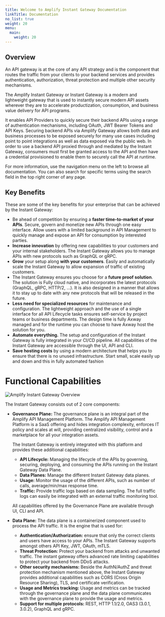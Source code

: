 ```yaml
---
title: Welcome to Amplify Instant Gateway Documentation
linkTitle: Documentation
no_list: true
weight: 20
menu:
  main:
    weight: 20
---
```

## Overview

An API gateway is at the core of any API strategy and is the component that routes the traffic from your clients to your backend services and provides authentication, authorization, threat protection and multiple other security mechanisms.

The Amplify Instant Gateway or Instant Gateway is a modern and lightweight gateway that is used to instantly secure modern API assets wherever they are to accelerate productization, consumption, and business value delivery for API programs.

It enables API Providers to quickly secure their backend APIs using a range of authentication mechanisms, including OAuth, JWT Bearer Tokens and API Keys. Securing backend APIs via Amplify Gateway allows both data and business processes to be exposed securely for many use cases including point to point integrations as well as data exposed via the public web. In order to use a backend API proxied through and mediated by the Instant Gateway, consumers must first be granted access to the API and then have a credential  provisioned to enable them to securely call the API at runtime. 

For more information, use the navigation menu on the left to browse all documentation. You can also search for specific terms using the search field in the top right corner of any page.

## Key Benefits

These are some of the key benefits for your enterprise that can be achieved by the Instant Gateway:

* Be ahead of competition by ensuring a **faster time-to-market of your APIs**. Secure, govern and monetize new APIs through one easy interface. Allow users with a limited background in API Management to quickly manage and expose an API for consumption by interested parties.
* **Increase innovation** by offering new capabilities to your customers and your internal stakeholders. The Instant Gateway allows you to manage APIs with new protocols such as GraphQL or gRPC.
* **Grow** your setup along **with your customers**. Easily and automatically scale the Instant Gateway to allow expansion of traffic of existing customers.
* The Instant Gateway ensures you choose for a **future proof solution**. The solution is Fully cloud native, and incorporates the latest protocols (GraphQL, gRPC, HTTP/2, …). It is also designed in a manner that allows it to stay up to date with any new protocols that will be released in the future.
* **Less need for specialized resources** for maintenance and configuration. The lightweight approach and the use of a single interface for all API Lifecycle tasks ensures self-service by project teams or business departments. The design time is fully Axway managed and for the runtime you can choose to have Axway host the solution for you.
* **Automate everything.** The setup and configuration of the Instant Gateway is fully integrated in your CI/CD pipeline. All capabilities of the Instant Gateway are accessible through the UI, API and CLI. 
* **Save hosting costs** by using a modern architecture that helps you to ensure that there is no unused infrastructure. Start small, scale easily up and down and this in fully automated fashion

# Functional Capabilities

![Amplify Instant Gateway Overview](/Images/overview.png "Amplify Instant Gateway Overview")

The Instant Gateway consists out of 2 core components:

* **Governance Plane:** The governance plane is an integral part of the Amplify API Management Platform. The Amplify API Management Platform is a SaaS offering and hides integration complexity, enforces IT policy and scales at will, providing centralized visibility, control and a marketplace for all your integration assets. 

  The Instant Gateway is entirely integrated with this platform and provides these additional capabilities:

  * **API Lifecycle:** Managing the lifecycle of the APIs by governing, securing, deploying, and consuming the APIs running on the Instant Gateway Data Plane.
  * **Data Planes:** Manage the different Instant Gateway data planes.
  * **Usage:** Monitor the usage of the different APIs, such as number of calls, average/min/max response time.
  * **Traffic:** Provide traffic logs based on data sampling. The full traffic logs can easily be integrated with an external traffic monitoring tool.

  All capabilities offered by the Governance Plane are available through UI, CLI and API.
* **Data Plane:** The data plane is a containerized component used to process the API traffic. It is the engine that is used for:

  * **Authentication/Authorization:** ensure that only the correct clients and users have access to your APIs. The Instant Gateway supports amongst others API Key, JWT, OAuth, mTLS.
  * **Threat Protection:** Protect your backend from attacks and unwanted traffic. The instant gateway offers advanced rate limiting capabilities to protect your backend from DDoS attacks.
  * **Other security mechanisms:** Beside the AuthN/AuthZ and threat protection mechanism mentioned above, the Instant Gateway provides additional capabilities such as CORS (Cross Origin Resource Sharing), TLS, and certificate verification.
  * **Usage and Metrics tracking:** Usage and metrics can be tracked through the governance plane and the data plane communicates with the governance plane to provide the usage and metrics.
  * **Support for multiple protocols:** REST, HTTP 1.1/2.0, OAS3 (3.0.1, 3.0.2), GraphQL and gRPC.